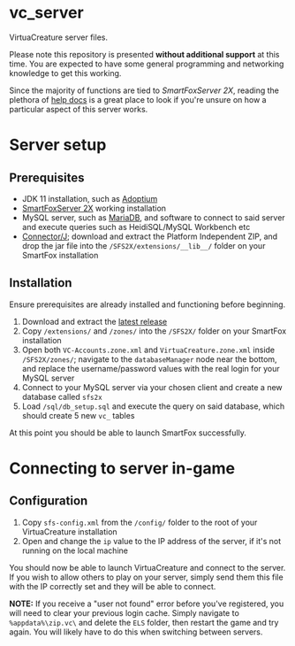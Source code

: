 # vc_server
VirtuaCreature server files.

Please note this repository is presented **without additional support** at this time. You are expected to have some general programming and networking knowledge to get this working.

Since the majority of functions are tied to *SmartFoxServer 2X*, reading the plethora of [help docs](https://docs2x.smartfoxserver.com/) is a great place to look if you're unsure on how a particular aspect of this server works.

# Server setup

## Prerequisites
* JDK 11 installation, such as [Adoptium](https://adoptium.net/temurin/releases/?version=11)
* [SmartFoxServer 2X](https://smartfoxserver.com/download/sfs2x#p=installer) working installation
* MySQL server, such as [MariaDB](https://mariadb.org/download/), and software to connect to said server and execute queries such as HeidiSQL/MySQL Workbench etc
* [Connector/J](https://dev.mysql.com/downloads/connector/j/); download and extract the Platform Independent ZIP, and drop the jar file into the `/SFS2X/extensions/__lib__/` folder on your SmartFox installation

## Installation
Ensure prerequisites are already installed and functioning before beginning.
1. Download and extract the [latest release](https://github.com/ZeroIPDev/vc_server/releases/latest)
2. Copy `/extensions/` and `/zones/` into the `/SFS2X/` folder on your SmartFox installation
3. Open both `VC-Accounts.zone.xml` and `VirtuaCreature.zone.xml` inside `/SFS2X/zones/`; navigate to the `databaseManager` node near the bottom, and replace the username/password values with the real login for your MySQL server
4. Connect to your MySQL server via your chosen client and create a new database called `sfs2x`
5. Load `/sql/db_setup.sql` and execute the query on said database, which should create 5 new `vc_` tables

At this point you should be able to launch SmartFox successfully.

# Connecting to server in-game

## Configuration
1. Copy `sfs-config.xml` from the `/config/` folder to the root of your VirtuaCreature installation
2. Open and change the `ip` value to the IP address of the server, if it's not running on the local machine

You should now be able to launch VirtuaCreature and connect to the server. If you wish to allow others to play on your server, simply send them this file with the IP correctly set and they will be able to connect.

**NOTE:** If you receive a "user not found" error before you've registered, you will need to clear your previous login cache. Simply navigate to `%appdata%\zip.vc\` and delete the `ELS` folder, then restart the game and try again. You will likely have to do this when switching between servers.

